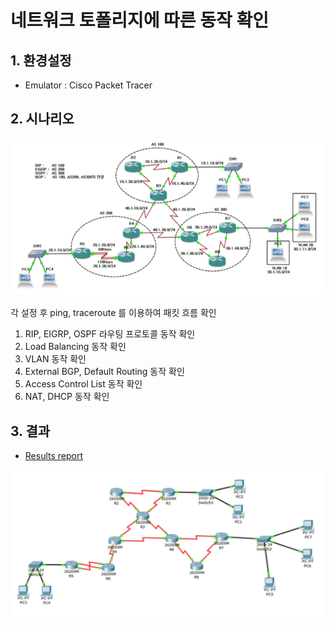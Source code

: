 # 네트워크 토폴리지에 따른 동작 확인

## 1. 환경설정
* Emulator : Cisco Packet Tracer

## 2. 시나리오
![image](./reference/image.jpg)<p>
각 설정 후 ping, traceroute 를 이용하여 패킷 흐름 확인 
1. RIP, EIGRP, OSPF 라우팅 프로토콜 동작 확인
2. Load Balancing 동작 확인
3. VLAN 동작 확인
4. External BGP, Default Routing 동작 확인
5. Access Control List 동작 확인
6. NAT, DHCP 동작 확인

## 3. 결과
* [Results report](./reference/report.pdf)

![image](./reference/result.jpg)
